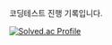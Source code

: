 코딩테스트 진행 기록입니다.


[![Solved.ac Profile](http://mazassumnida.wtf/api/v2/generate_badge?boj=seonguk298)](https://solved.ac/seonguk298/)
